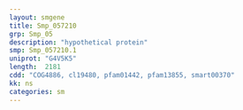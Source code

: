 ```yaml
---
layout: smgene
title: Smp_057210
grp: Smp_05
description: "hypothetical protein"
smp: Smp_057210.1
uniprot: "G4V5K5"
length:  2181
cdd: "COG4886, cl19480, pfam01442, pfam13855, smart00370"
kk: ns
categories: sm
---
```

